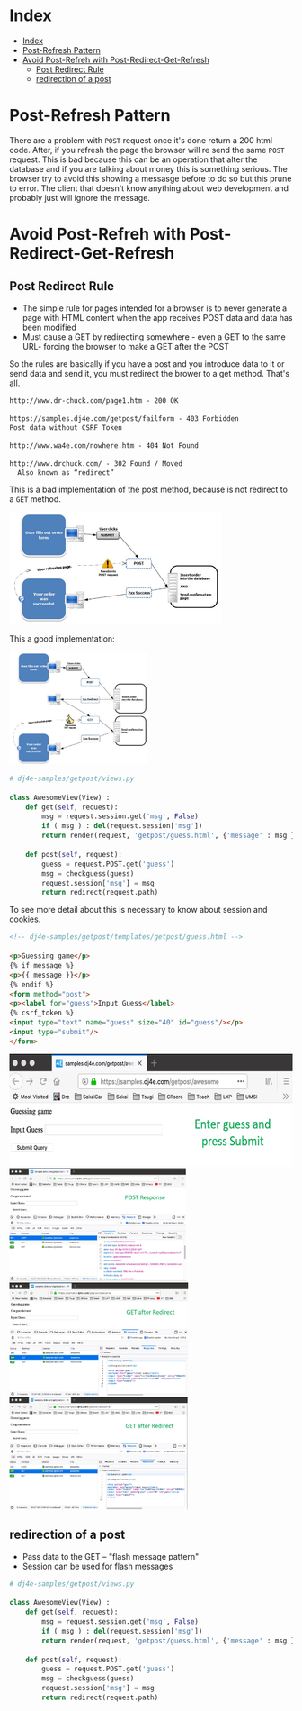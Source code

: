 # Index

- [Index](#index)
- [Post-Refresh Pattern](#post-refresh-pattern)
- [Avoid Post-Refreh with Post-Redirect-Get-Refresh](#avoid-post-refreh-with-post-redirect-get-refresh)
  - [Post Redirect Rule](#post-redirect-rule)
  - [redirection of a post](#redirection-of-a-post)

# Post-Refresh Pattern

There are a problem with `POST` request once it's done return a 200 html code. After, if you refresh the page the browser will re send the same `POST` request. This is bad because this can be an operation that alter the database and if you are talking about money this is something serious. The browser try to avoid this showing a messasge before to do so but this prune to error. The client that doesn't know anything about web development and probably just will ignore the message.


# Avoid Post-Refreh with Post-Redirect-Get-Refresh

## Post Redirect Rule

* The simple rule for pages intended for a browser is to never generate a page with HTML content when the app receives POST data and data has been modified
* Must cause a GET by redirecting somewhere - even a GET to  the same URL- forcing the browser to make a GET after the POST

So the rules are basically if you have a post and you introduce data to it or send data and send it, you must redirect the brower to a get method. That's all.

```
http://www.dr-chuck.com/page1.htm - 200 OK

https://samples.dj4e.com/getpost/failform - 403 Forbidden
Post data without CSRF Token

http://www.wa4e.com/nowhere.htm - 404 Not Found

http://www.drchuck.com/ - 302 Found / Moved
  Also known as “redirect”
```

This is a bad implementation of the post method, because is not redirect to a `GET` method.

<img src="../images/DjangoCourse/post-refresh-01.jpg" height=200px>

This a good implementation:

<img src="../images/DjangoCourse/post-refresh-02.jpg" height=200px>


```python
# dj4e-samples/getpost/views.py

class AwesomeView(View) :
    def get(self, request):
        msg = request.session.get('msg', False)
        if ( msg ) : del(request.session['msg'])
        return render(request, 'getpost/guess.html', {'message' : msg })

    def post(self, request):
        guess = request.POST.get('guess')
        msg = checkguess(guess)
        request.session['msg'] = msg
        return redirect(request.path)


```

To see more detail about this is necessary to know about session and cookies.


```html
<!-- dj4e-samples/getpost/templates/getpost/guess.html -->

<p>Guessing game</p>
{% if message %}
<p>{{ message }}</p>
{% endif %}
<form method="post">
<p><label for="guess">Input Guess</label>
{% csrf_token %}
<input type="text" name="guess" size="40" id="guess"/></p>
<input type="submit"/>
</form>

```

<img src="../images/DjangoCourse/post-refresh-03.jpg" height=200px>
<img src="../images/DjangoCourse/post-refresh-04.jpg" height=200px>
<img src="../images/DjangoCourse/post-refresh-05.jpg" height=200px>
<img src="../images/DjangoCourse/post-refresh-06.jpg" height=200px>


## redirection of a post

* Pass data to the GET – "flash message pattern"
* Session can be used for flash messages


```python
# dj4e-samples/getpost/views.py

class AwesomeView(View) :
    def get(self, request):
        msg = request.session.get('msg', False)
        if ( msg ) : del(request.session['msg'])
        return render(request, 'getpost/guess.html', {'message' : msg })

    def post(self, request):
        guess = request.POST.get('guess')
        msg = checkguess(guess)
        request.session['msg'] = msg
        return redirect(request.path)

```







